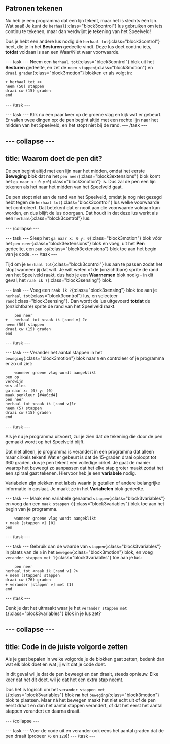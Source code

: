## Patronen tekenen

Nu heb je een programma dat een lijn tekent, maar het is slechts één lijn. Wat saai! Je kunt de `herhaal`{:class="block3control"} lus gebruiken om iets continu te tekenen, maar dan verdwijnt je tekening van het Speelveld!

Dus je hebt een andere lus nodig die `herhaal tot`{:class="block3control"} heet, die je in het **Besturen** gedeelte vindt. Deze lus doet continu iets, **totdat** voldaan is aan een Waar/Niet waar voorwaarde.

\--- task \--- Neem een `herhaal tot`{:class="block3control"} blok uit het **Besturen** gedeelte, en zet de `neem stappen`{:class="block3motion"} en `draai graden`{:class="block3motion"} blokken er als volgt in:

```blocks3
+ herhaal tot <>
neem (50) stappen
draai cw (15) graden
end
```

\--- /task \---

\--- task \--- Klik nu een paar keer op de groene vlag en kijk wat er gebeurt. Er vallen twee dingen op: de pen begint altijd met een rechte lijn naar het midden van het Speelveld, en het stopt niet bij de rand. \--- /task \---

## \--- collapse \---

## title: Waarom doet de pen dit?

De pen begint altijd met een lijn naar het midden, omdat het eerste **Beweging** blok dat na het `pen neer`{:class="block3extensions"} blok komt het `ga naar x: 0 y:0`{:class="block3motion"} is. Dus zal de pen een lijn tekenen als het naar het midden van het Speelveld gaat.

De pen stopt niet aan de rand van het Speelveld, omdat je nog niet gezegd hebt tegen de `herhaal tot`{:class="block3control"} lus welke voorwaarde het controleert. Dat betekent dat er nooit aan die voorwaarde voldaan kan worden, en dus blijft de lus doorgaan. Dat houdt in dat deze lus werkt als een `herhaal`{:class="block3control"} lus.

\--- /collapse \---

\--- task \--- Sleep het `ga naar x: 0 y: 0`{:class="block3motion"} blok vóór het `pen neer`{:class="block3extensions"} blok en voeg, uit het **Pen** gedeelte, een `pen op`{:class="block3extensions"} blok toe aan het begin van je code. \--- /task \---

Tijd om je `herhaal tot`{:class="block3control"} lus aan te passen zodat het stopt wanneer jij dat wilt. Je wilt weten of de (onzichtbare) sprite de rand van het Speelveld raakt, dus heb je een **Waarnemen** blok nodig - in dit geval, het `raak ik ?`{:class="block3sensing"} blok.

\--- task \--- Voeg een `raak ik ?`{:class="block3sensing"} blok toe aan je `herhaal tot`{:class="block3control"} lus, en selecteer `rand`{:class="block3sensing"}. Dan wordt de lus uitgevoerd **totdat** de (onzichtbare) sprite de rand van het Speelveld raakt.

```blocks3
    pen neer
+   herhaal tot <raak ik [rand v] ?>
neem (50) stappen
draai cw (15) graden
end
```

\--- /task \---

\--- task \--- Verander het aantal stappen in het `beweging`{:class="block3motion"} blok naar `5` en controleer of je programma er zo uit ziet:

```blocks3
    wanneer groene vlag wordt aangeklikt
pen op
verdwijn
wis alles
ga naar x: (0) y: (0)
maak penkleur [#4a6cd4]
pen neer
herhaal tot <raak ik [rand v]?>
neem (5) stappen
draai cw (15) graden
end
```

\--- /task \---

Als je nu je programma uitvoert, zul je zien dat de tekening die door de pen gemaakt wordt op het Speelveld blijft.

Dat niet alleen, je programma is verandert in een programma dat alleen maar cirkels tekent! Wat er gebeurt is dat de 15-graden draai oploopt tot 360 graden, dus je pen tekent een volledige cirkel. Je gaat de manier waarop het beweegt zo aanpassen dat het elke stap groter maakt zodat het een spiraal gaat tekenen. Hiervoor heb je een **variabele** nodig.

Variabelen zijn plekken met labels waarin je getallen of andere belangrijke informatie in opslaat. Je maakt ze in het **Variabelen** blok gedeelte.

\--- task \--- Maak een variabele genaamd `stappen`{:class="block3variables"} en voeg dan een `maak stappen 0`{:class="block3variables"} blok toe aan het begin van je programma.

```blocks3
    wanneer groene vlag wordt aangeklikt
+ maak [stappen v] [0]
pen
```

\--- /task \---

\--- task \--- Gebruik dan de waarde van `stappen`{:class="block3variables"} in plaats van de `5` in het `bewegen`{:class="block3motion"} blok, en voeg `verander stappen met 1`{:class="block3variables"} toe aan je lus:

```blocks3
    pen neer
herhaal tot <raak ik [rand v] ?>
+ neem (stappen) stappen
draai cw (76) graden
+ verander [stappen v] met (1)
end
```

\--- /task \---

Denk je dat het uitmaakt waar je het `verander stappen met 1`{:class="block3variables"} blok in je lus zet?

## \--- collapse \---

## title: Code in de juiste volgorde zetten

Als je gaat bepalen in welke volgorde je de blokken gaat zetten, bedenk dan wat elk blok doet en wat jij wilt dat je code doet.

In dit geval wil je dat de pen beweegt en dan draait, steeds opnieuw. Elke keer dat het dit doet, wil je dat het een extra stap neemt.

Dus het is logisch om het `verander stappen met 1`{:class="block3variables"} blok **na** het `beweging`{:class="block3motion"} blok te plaatsen. Maar ná het bewegen maakt het niet echt uit of de pen eerst draait en dan het aantal stappen verandert, of dat het eerst het aantal stappen verandert en daarna draait.

\--- /collapse \---

\--- task \--- Voer de code uit en verander ook eens het aantal graden dat de pen draait (probeer `76` en `120`)! \--- /task \---